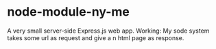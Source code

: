 # node-module-ny-me
A very small server-side Express.js web app.
Working: My sode system takes some url as request and give a n html page as response.
